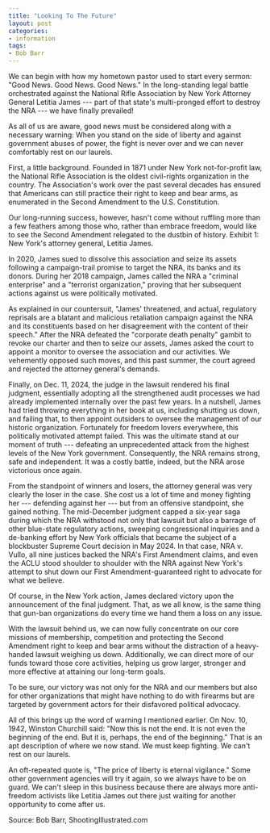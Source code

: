 ```yaml
---
title: "Looking To The Future"
layout: post
categories:
- information
tags:
- Bob Barr
---
```


We can begin with how my hometown pastor used to start every sermon: "Good News. Good News. Good News." In the long-standing legal battle orchestrated against the National Rifle Association by New York Attorney General Letitia James --- part of that state's multi-pronged effort to destroy the NRA --- we have finally prevailed!

As all of us are aware, good news must be considered along with a necessary warning: When you stand on the side of liberty and against government abuses of power, the fight is never over and we can never comfortably rest on our laurels.

First, a little background. Founded in 1871 under New York not-for-profit law, the National Rifle Association is the oldest civil-rights organization in the country. The Association's work over the past several decades has ensured that Americans can still practice their right to keep and bear arms, as enumerated in the Second Amendment to the U.S. Constitution.

Our long-running success, however, hasn't come without ruffling more than a few feathers among those who, rather than embrace freedom, would like to see the Second Amendment relegated to the dustbin of history. Exhibit 1: New York's attorney general, Letitia James.

In 2020, James sued to dissolve this association and seize its assets following a campaign-trail promise to target the NRA, its banks and its donors. During her 2018 campaign, James called the NRA a "criminal enterprise" and a "terrorist organization," proving that her subsequent actions against us were politically motivated.

As explained in our countersuit, "James' threatened, and actual, regulatory reprisals are a blatant and malicious retaliation campaign against the NRA and its constituents based on her disagreement with the content of their speech." After the NRA defeated the "corporate death penalty" gambit to revoke our charter and then to seize our assets, James asked the court to appoint a monitor to oversee the association and our activities. We vehemently opposed such moves, and this past summer, the court agreed and rejected the attorney general's demands.

Finally, on Dec. 11, 2024, the judge in the lawsuit rendered his final judgment, essentially adopting all the strengthened audit processes we had already implemented internally over the past few years. In a nutshell, James had tried throwing everything in her book at us, including shutting us down, and failing that, to then appoint outsiders to oversee the management of our historic organization. Fortunately for freedom lovers everywhere, this politically motivated attempt failed. This was the ultimate stand at our moment of truth --- defeating an unprecedented attack from the highest levels of the New York government. Consequently, the NRA remains strong, safe and independent. It was a costly battle, indeed, but the NRA arose victorious once again.

From the standpoint of winners and losers, the attorney general was very clearly the loser in the case. She cost us a lot of time and money fighting her --- defending against her --- but from an offensive standpoint, she gained nothing. The mid-December judgment capped a six-year saga during which the NRA withstood not only that lawsuit but also a barrage of other blue-state regulatory actions, sweeping congressional inquiries and a de-banking effort by New York officials that became the subject of a blockbuster Supreme Court decision in May 2024. In that case, NRA v. Vullo, all nine justices backed the NRA's First Amendment claims, and even the ACLU stood shoulder to shoulder with the NRA against New York's attempt to shut down our First Amendment-guaranteed right to advocate for what we believe.

Of course, in the New York action, James declared victory upon the announcement of the final judgment. That, as we all know, is the same thing that gun-ban organizations do every time we hand them a loss on any issue.

With the lawsuit behind us, we can now fully concentrate on our core missions of membership, competition and protecting the Second Amendment right to keep and bear arms without the distraction of a heavy-handed lawsuit weighing us down. Additionally, we can direct more of our funds toward those core activities, helping us grow larger, stronger and more effective at attaining our long-term goals.

To be sure, our victory was not only for the NRA and our members but also for other organizations that might have nothing to do with firearms but are targeted by government actors for their disfavored political advocacy.

All of this brings up the word of warning I mentioned earlier. On Nov. 10, 1942, Winston Churchill said: "Now this is not the end. It is not even the beginning of the end. But it is, perhaps, the end of the beginning." That is an apt description of where we now stand. We must keep fighting. We can't rest on our laurels.

An oft-repeated quote is, "The price of liberty is eternal vigilance." Some other government agencies will try it again, so we always have to be on guard. We can't sleep in this business because there are always more anti-freedom activists like Letitia James out there just waiting for another opportunity to come after us.

Source: Bob Barr, ShootingIllustrated.com
